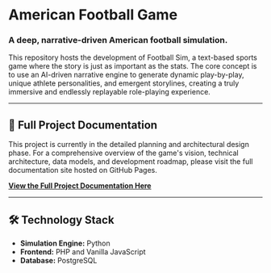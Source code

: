 # American Football Game

### A deep, narrative-driven American football simulation.

This repository hosts the development of Football Sim, a text-based sports game where the story is just as important as the stats. The core concept is to use an AI-driven narrative engine to generate dynamic play-by-play, unique athlete personalities, and emergent storylines, creating a truly immersive and endlessly replayable role-playing experience.

---

## 📖 Full Project Documentation

This project is currently in the detailed planning and architectural design phase. For a comprehensive overview of the game's vision, technical architecture, data models, and development roadmap, please visit the full documentation site hosted on GitHub Pages.

**[View the Full Project Documentation Here](https://nathanielrmay.github.io/American-Football-Game/)**

---

## 🛠️ Technology Stack

*   **Simulation Engine:** Python
*   **Frontend:** PHP and Vanilla JavaScript
*   **Database:** PostgreSQL
